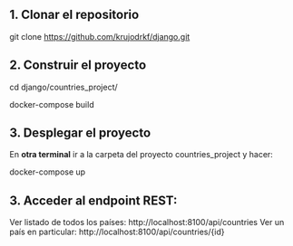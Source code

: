 ## 1. Clonar el repositorio

git clone https://github.com/krujodrkf/django.git

## 2.  Construir el proyecto

cd django/countries_project/

docker-compose build


## 3.  Desplegar el proyecto

En **otra terminal** ir a la carpeta del proyecto countries_project y hacer:

docker-compose up

## 3. Acceder al endpoint REST:

Ver listado de todos los países: http://localhost:8100/api/countries
Ver un país en particular: http://localhost:8100/api/countries/{id}
 
